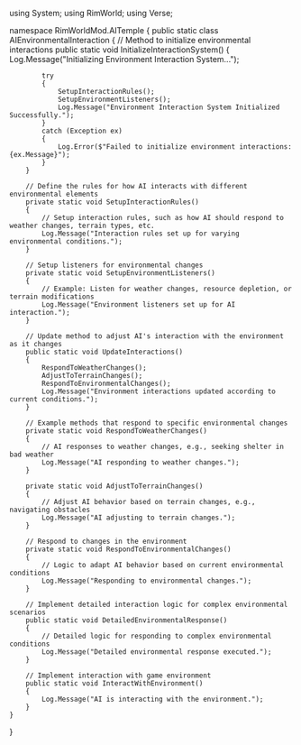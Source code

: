 using System;
using RimWorld;
using Verse;

namespace RimWorldMod.AITemple
{
    public static class AIEnvironmentalInteraction
    {
        // Method to initialize environmental interactions
        public static void InitializeInteractionSystem()
        {
            Log.Message("Initializing Environment Interaction System...");

            try
            {
                SetupInteractionRules();
                SetupEnvironmentListeners();
                Log.Message("Environment Interaction System Initialized Successfully.");
            }
            catch (Exception ex)
            {
                Log.Error($"Failed to initialize environment interactions: {ex.Message}");
            }
        }

        // Define the rules for how AI interacts with different environmental elements
        private static void SetupInteractionRules()
        {
            // Setup interaction rules, such as how AI should respond to weather changes, terrain types, etc.
            Log.Message("Interaction rules set up for varying environmental conditions.");
        }

        // Setup listeners for environmental changes
        private static void SetupEnvironmentListeners()
        {
            // Example: Listen for weather changes, resource depletion, or terrain modifications
            Log.Message("Environment listeners set up for AI interaction.");
        }

        // Update method to adjust AI's interaction with the environment as it changes
        public static void UpdateInteractions()
        {
            RespondToWeatherChanges();
            AdjustToTerrainChanges();
            RespondToEnvironmentalChanges();
            Log.Message("Environment interactions updated according to current conditions.");
        }

        // Example methods that respond to specific environmental changes
        private static void RespondToWeatherChanges()
        {
            // AI responses to weather changes, e.g., seeking shelter in bad weather
            Log.Message("AI responding to weather changes.");
        }

        private static void AdjustToTerrainChanges()
        {
            // Adjust AI behavior based on terrain changes, e.g., navigating obstacles
            Log.Message("AI adjusting to terrain changes.");
        }

        // Respond to changes in the environment
        private static void RespondToEnvironmentalChanges()
        {
            // Logic to adapt AI behavior based on current environmental conditions
            Log.Message("Responding to environmental changes.");
        }

        // Implement detailed interaction logic for complex environmental scenarios
        public static void DetailedEnvironmentalResponse()
        {
            // Detailed logic for responding to complex environmental conditions
            Log.Message("Detailed environmental response executed.");
        }

        // Implement interaction with game environment
        public static void InteractWithEnvironment()
        {
            Log.Message("AI is interacting with the environment.");
        }
    }
}
